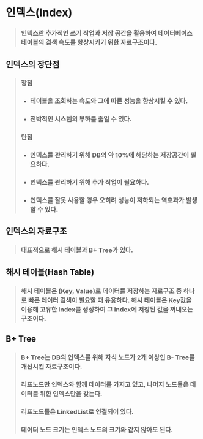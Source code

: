 # 인덱스(Index)
> ### 인덱스란 추가적인 쓰기 작업과 저장 공간을 활용하여 데이터베이스 테이블의 검색 속도를 향상시키기 위한 자료구조이다. 

## 인덱스의 장단점
> ### 장점
> - ### 테이블을 조회하는 속도와 그에 따른 성능을 향상시킬 수 있다.
> * ### 전박적인 시스템의 부하를 줄일 수 있다.
> ### 단점
> - ### 인덱스를 관리하기 위해 DB의 약 10%에 해당하는 저장공간이 필요하다.
> * ### 인덱스를 관리하기 위해 추가 작업이 필요하다.
> + ### 인덱스를 잘못 사용할 경우 오히려 성능이 저하되는 역효과가 발생할 수 있다.

## 인덱스의 자료구조
> ### 대표적으로 해시 테이블과 B+ Tree가 있다.

## 해시 테이블(Hash Table)
> ### 해시 테이블은 (Key, Value)로 데이터를 저장하는 자료구조 중 하나로 <u>빠른 데이터 검색이 필요할 때 유용</u>하다. 해시 테이블은 Key값을 이용해 고유한 index를 생성하여 그 index에 저장된 값을 꺼내오는 구조이다.

## B+ Tree
> ### B+ Tree는 DB의 인덱스를 위해 자식 노드가 2개 이상인 B- Tree를 개선시킨 자료구조이다.
> ### 리프노드만 인덱스와 함께 데이터를 가지고 있고, 나머지 노드들은 데이터를 위한 인덱스만을 갖는다.
> ### 리프노드들은 LinkedList로 연결되어 있다.
> ### 데이터 노드 크기는 인덱스 노드의 크기와 같지 않아도 된다.

